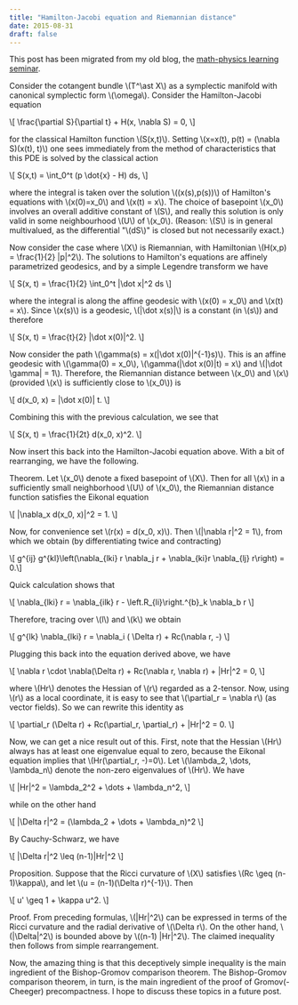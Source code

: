 ```yaml
---
title: "Hamilton-Jacobi equation and Riemannian distance"
date: 2015-08-31
draft: false
---
```


This post has been migrated from my old blog, the [math-physics learning seminar](https://mathphysseminar.blogspot.com/).


Consider the cotangent bundle \\(T^\ast X\\) as a symplectic manifold with canonical symplectic form \\(\omega\\). Consider the Hamilton-Jacobi equation

\\[ \frac{\partial S}{\partial t} + H(x, \nabla S) = 0, \\]

for the classical Hamilton function \\(S(x,t)\\). Setting \\(x=x(t), p(t) = (\nabla S)(x(t), t)\\) one sees immediately from the method of characteristics that this PDE is solved by the classical action

\\[ S(x,t) = \int_0^t (p \dot{x} - H) ds, \\]

where the integral is taken over the solution \\((x(s),p(s))\\) of Hamilton's equations with \\(x(0)=x_0\\) and \\(x(t) = x\\). The choice of basepoint \\(x_0\\) involves an overall additive constant of \\(S\\), and really this solution is only valid in some neighbourhood \\(U\\) of \\(x_0\\). (Reason: \\(S\\) is in general multivalued, as the differential "\\(dS\\)" is closed but not necessarily exact.)


Now consider the case where \\(X\\) is Riemannian, with Hamiltonian \\(H(x,p) = \frac{1}{2} |p|^2\\). The solutions to Hamilton's equations are affinely parametrized geodesics, and by a simple Legendre transform we have

\\[ S(x, t) = \frac{1}{2} \int_0^t |\dot x|^2 ds \\]

where the integral is along the affine geodesic with \\(x(0) = x_0\\) and \\(x(t) = x\\). Since \\(x(s)\\) is a geodesic, \\(|\dot x(s)|\\) is a constant (in \\(s\\)) and therefore

\\[ S(x, t) = \frac{t}{2} |\dot x(0)|^2. \\]

Now consider the path \\(\gamma(s) = x(|\dot x(0)|^{-1}s)\\). This is an affine geodesic with \\(\gamma(0) = x_0\\), \\(\gamma(|\dot x(0)|t) = x\\) and \\(|\dot \gamma| = 1\\). Therefore, the Riemannian distance between \\(x_0\\) and \\(x\\) (provided \\(x\\) is sufficiently close to \\(x_0\\)) is

\\[ d(x_0, x) = |\dot x(0)| t. \\]

Combining this with the previous calculation, we see that

\\[ S(x, t) = \frac{1}{2t} d(x_0, x)^2. \\]

Now insert this back into the Hamilton-Jacobi equation above. With a bit of rearranging, we have the following.


Theorem. Let \\(x_0\\) denote a fixed basepoint of \\(X\\). Then for all \\(x\\) in a sufficiently small neighborhood \\(U\\) of \\(x_0\\), the Riemannian distance function satisfies the Eikonal equation

\\[ |\nabla_x d(x_0, x)|^2 = 1. \\]


Now, for convenience set \\(r(x) = d(x_0, x)\\). Then \\(|\nabla r|^2 = 1\\), from which we obtain (by differentiating twice and contracting)

\\[ g^{ij} g^{kl}\left(\nabla_{lki} r \nabla_j r + \nabla_{ki}r \nabla_{lj} r\right) = 0.\\]

Quick calculation shows that

\\[ \nabla_{lki} r = \nabla_{ilk} r - \left.R_{li}\right.^{b}_k \nabla_b r \\]

Therefore, tracing over \\(l\\) and \\(k\\) we obtain

\\[ g^{lk} \nabla_{lki} r = \nabla_i ( \Delta r) + Rc(\nabla r, -) \\]

Plugging this back into the equation derived above, we have

\\[ \nabla r \cdot \nabla(\Delta r) + Rc(\nabla r, \nabla r) + |Hr|^2 = 0, \\]

where \\(Hr\\) denotes the Hessian of \\(r\\) regarded as a 2-tensor. Now, using \\(r\\) as a local coordinate, it is easy to see that \\(\partial_r = \nabla r\\) (as vector fields). So we can rewrite this identity as

\\[ \partial_r (\Delta r) + Rc(\partial_r, \partial_r) + |Hr|^2 = 0. \\]


Now, we can get a nice result out of this. First, note that the Hessian \\(Hr\\) always has at least one eigenvalue equal to zero, because the Eikonal equation implies that \\(Hr(\partial_r, -)=0\\). Let \\(\lambda_2, \dots, \lambda_n\\) denote the non-zero eigenvalues of \\(Hr\\). We have

\\[ |Hr|^2 = \lambda_2^2 + \dots + \lambda_n^2, \\]

while on the other hand

\\[ |\Delta r|^2 = (\lambda_2 + \dots + \lambda_n)^2 \\]

By Cauchy-Schwarz, we have

\\[ |\Delta r|^2 \leq (n-1)|Hr|^2 \\]


Proposition. Suppose that the Ricci curvature of \\(X\\) satisfies \\(Rc \geq (n-1)\kappa\\), and let \\(u = (n-1)(\Delta r)^{-1}\\). Then

\\[ u' \geq 1 + \kappa u^2. \\]


Proof. From preceding formulas, \\(|Hr|^2\\) can be expressed in terms of the Ricci curvature and the radial derivative of \\(\Delta r\\). On the other hand, \\(|\Delta|^2\\) is bounded above by \\((n-1) |Hr|^2\\). The claimed inequality then follows from simple rearrangement.


Now, the amazing thing is that this deceptively simple inequality is the main ingredient of the Bishop-Gromov comparison theorem. The Bishop-Gromov comparison theorem, in turn, is the main ingredient of the proof of Gromov(-Cheeger) precompactness. I hope to discuss these topics in a future post.
